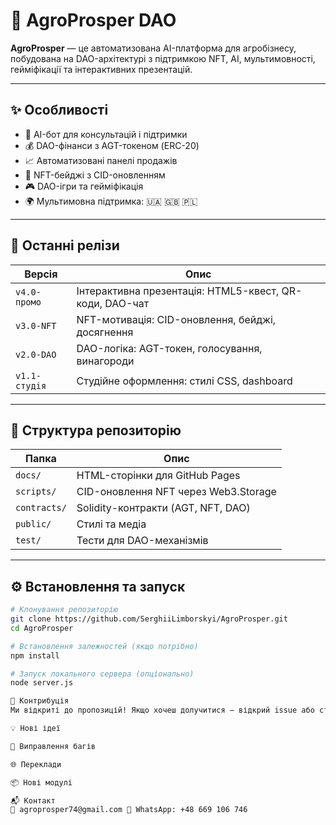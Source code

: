 # 🌾 AgroProsper DAO

**AgroProsper** — це автоматизована AI-платформа для агробізнесу, побудована на DAO-архітектурі з підтримкою NFT, AI, мультимовності, гейміфікації та інтерактивних презентацій.

---

## ✨ Особливості

- 🤖 AI-бот для консультацій і підтримки  
- 💰 DAO-фінанси з AGT-токеном (ERC-20)  
- 📈 Автоматизовані панелі продажів  
- 🏅 NFT-бейджі з CID-оновленням  
- 🎮 DAO-ігри та гейміфікація  
- 🌍 Мультимовна підтримка: 🇺🇦 🇬🇧 🇵🇱  

---

## 🚀 Останні релізи

| Версія       | Опис                                                                 |
|--------------|----------------------------------------------------------------------|
| `v4.0-промо` | Інтерактивна презентація: HTML5-квест, QR-коди, DAO-чат              |
| `v3.0-NFT`   | NFT-мотивація: CID-оновлення, бейджі, досягнення                     |
| `v2.0-DAO`   | DAO-логіка: AGT-токен, голосування, винагороди                       |
| `v1.1-студія`| Студійне оформлення: стилі CSS, dashboard                            |

---

## 📂 Структура репозиторію

| Папка      | Опис                                               |
|------------|----------------------------------------------------|
| `docs/`    | HTML-сторінки для GitHub Pages                     |
| `scripts/` | CID-оновлення NFT через Web3.Storage               |
| `contracts/`| Solidity-контракти (AGT, NFT, DAO)                |
| `public/`  | Стилі та медіа                                     |
| `test/`    | Тести для DAO-механізмів                           |

---

## ⚙️ Встановлення та запуск

```bash
# Клонування репозиторію
git clone https://github.com/SerghiiLimborskyi/AgroProsper.git
cd AgroProsper

# Встановлення залежностей (якщо потрібно)
npm install

# Запуск локального сервера (опціонально)
node server.js

🤝 Контрибуція
Ми відкриті до пропозицій! Якщо хочеш долучитися — відкрий issue або створи pull request:

💡 Нові ідеї

🐞 Виправлення багів

🌐 Переклади

📦 Нові модулі

📬 Контакт
📧 agroprosper74@gmail.com 📱 WhatsApp: +48 669 106 746
